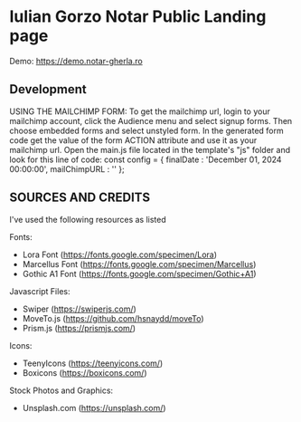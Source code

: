 # Iulian Gorzo Notar Public Landing page
Demo: https://demo.notar-gherla.ro

## Development
USING THE MAILCHIMP FORM:
To get the mailchimp url, login to 
your mailchimp account, click the Audience menu and select signup forms. Then choose 
embedded forms and select unstyled form. In the generated form code get the value of 
the form ACTION attribute and use it as your mailchimp url. Open the main.js file located
in the template's "js" folder and look for this line of code: 
const config = {
    finalDate : 'December 01, 2024 00:00:00',
    mailChimpURL : '' 
};



## SOURCES AND CREDITS
I've used the following resources as listed

Fonts:
 - Lora Font (https://fonts.google.com/specimen/Lora)
 - Marcellus Font (https://fonts.google.com/specimen/Marcellus)
 - Gothic A1 Font (https://fonts.google.com/specimen/Gothic+A1)

Javascript Files:
 - Swiper (https://swiperjs.com/)
 - MoveTo.js (https://github.com/hsnaydd/moveTo)
 - Prism.js (https://prismjs.com/)

Icons:
 - TeenyIcons (https://teenyicons.com/)
 - Boxicons (https://boxicons.com/)

Stock Photos and Graphics:
 - Unsplash.com (https://unsplash.com/)
 




